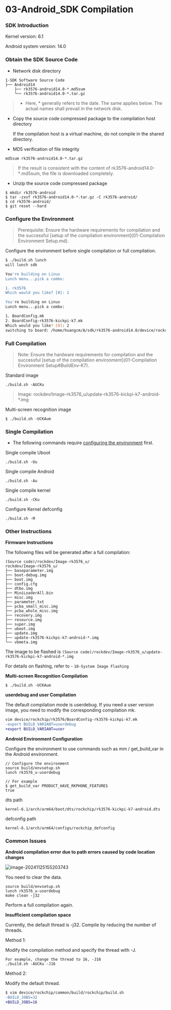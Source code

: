 # 03-Android_SDK Compilation

### SDK Introduction

Kernel version: 6.1

Android system version: 14.0


### Obtain the SDK Source Code

* Network disk directory

```
1-SDK Software Source Code
├── Android14
    ├── rk3576-android14.0-*.md5sum
    └── rk3576-android14.0-*.tar.gz
```

> * Here, * generally refers to the date. The same applies below. The actual names shall prevail in the network disk.

* Copy the source code compressed package to the compilation host directory

  If the compilation host is a virtual machine, do not compile in the shared directory.

* MD5 verification of file integrity

```
md5sum rk3576-android14.0-*.tar.gz
```

> If the result is consistent with the content of rk3576-android14.0-*.md5sum, the file is downloaded completely.

* Unzip the source code compressed package

```
$ mkdir rk3576-android
$ tar -zxvf rk3576-android14.0-*.tar.gz -C rk3576-android/
$ cd rk3576-android/
$ git reset --hard
```


### Configure the Environment

> Prerequisite: Ensure the hardware requirements for compilation and the successful [setup of the compilation environment](01-Compilation Environment Setup.md).

Configure the environment before single compilation or full compilation.

```bash
$ ./build.sh lunch
will lunch sdk

You're building on Linux
Lunch menu...pick a combo:

1. rk3576
Which would you like? [0]: 1

You're building on Linux
Lunch menu...pick a combo:

1. BoardConfig.mk
2. BoardConfig-rk3576-kickpi-k7.mk
Which would you like? [0]: 2
switching to board: /home/huangcm/A/sdk/rk3576-android14.0/device/rockchip/rk3576/BoardConfig-rk3576-kickpi-k7.mk
```


### Full Compilation

> Note: Ensure the hardware requirements for compilation and the successful [setup of the compilation environment](01-Compilation Environment Setup#BuildEnv-K7).

Standard image

```
./build.sh -AUCKu
```

> Image: rockdev/Image-rk3576_u/update-rk3576-kickpi-k7-android-*.img

Multi-screen recognition image

```
$ ./build.sh -UCKAum
```


### Single Compilation

* The following commands require [configuring the environment](#androidEnv-K7) first.

Single compile Uboot

```
./build.sh -Uu
```

Single compile Android

```
./build.sh -Au
```

Single compile kernel

```
./build.sh -CKu
```

Configure Kernel defconfig

```
./build.sh -M
```


### Other Instructions

**Firmware Instructions**

The following files will be generated after a full compilation:

```
(Source code)/rockdev/Image-rk3576_u/
rockdev/Image-rk3576_u/
├── baseparameter.img
├── boot-debug.img
├── boot.img
├── config.cfg
├── dtbo.img
├── MiniLoaderAll.bin
├── misc.img
├── parameter.txt
├── pcba_small_misc.img
├── pcba_whole_misc.img
├── recovery.img
├── resource.img
├── super.img
├── uboot.img
├── update.img
├── update-rk3576-kickpi-k7-android-*.img
└── vbmeta.img
```

The image to be flashed is `(Source code)/rockdev/Image-rk3576_u/update-rk3576-kickpi-k7-android-*.img`

For details on flashing, refer to - `10-System Image Flashing`


**Multi-screen Recognition Compilation**

```
$ ./build.sh -UCKAum
```


**userdebug and user Compilation**

The default compilation mode is userdebug. If you need a user version image, you need to modify the corresponding compilation mk.

```diff
vim device/rockchip/rk3576/BoardConfig-rk3576-kickpi-k7.mk
-export BUILD_VARIANT=userdebug
+export BUILD_VARIANT=user
```


**Android Environment Configuration**

Configure the environment to use commands such as mm / get_build_var in the Android environment.

```shell
// Configure the environment
source build/envsetup.sh
lunch rk3576_u-userdebug

// For example
$ get_build_var PRODUCT_HAVE_RKPHONE_FEATURES
true
```

dts path

```
kernel-6.1/arch/arm64/boot/dts/rockchip/rk3576-kickpi-k7-android.dts
```

defconfig path

```
kernel-6.1/arch/arm64/configs/rockchip_defconfig
```


### Common Issues

**Android compilation error due to path errors caused by code location changes**

![image-20241125155203743](http://tanzhtanzh.oss-cn-shenzhen.aliyuncs.com/img/image-20241125155203743.png)

You need to clear the data.

```shell
source build/envsetup.sh
lunch rk3576_u-userdebug
make clean -j32
```

Perform a full compilation again.


**Insufficient compilation space**

Currently, the default thread is -j32. Compile by reducing the number of threads.

Method 1: 

Modify the compilation method and specify the thread with -J.

```shell
For example, change the thread to 16, -J16
./build.sh -AUCKu -J16
```

Method 2:

Modify the default thread.

```diff
$ vim device/rockchip/common/build/rockchip/build.sh
-BUILD_JOBS=32
+BUILD_JOBS=16
```

